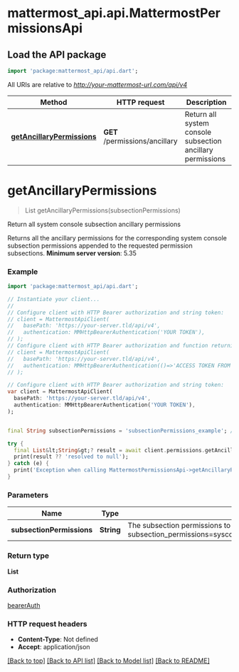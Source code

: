 # mattermost_api.api.MattermostPermissionsApi

## Load the API package
```dart
import 'package:mattermost_api/api.dart';
```

All URIs are relative to *http://your-mattermost-url.com/api/v4*

Method | HTTP request | Description
------------- | ------------- | -------------
[**getAncillaryPermissions**](MattermostPermissionsApi.md#getancillarypermissions) | **GET** /permissions/ancillary | Return all system console subsection ancillary permissions


# **getAncillaryPermissions**
> List<String> getAncillaryPermissions(subsectionPermissions)

Return all system console subsection ancillary permissions

Returns all the ancillary permissions for the corresponding system console subsection permissions appended to the requested permission subsections.  __Minimum server version__: 5.35 

### Example
```dart
import 'package:mattermost_api/api.dart';

// Instantiate your client...
//
// Configure client with HTTP Bearer authorization and string token:
// client = MattermostApiClient(
//   basePath: 'https://your-server.tld/api/v4',
//   authentication: MMHttpBearerAuthentication('YOUR TOKEN'),
// );
// Configure client with HTTP Bearer authorization and function returning a string:
// client = MattermostApiClient(
//   basePath: 'https://your-server.tld/api/v4',
//   authentication: MMHttpBearerAuthentication(()=>'ACCESS TOKEN FROM FUNCTION'),
// );

// Configure client with HTTP Bearer authorization and string token:
var client = MattermostApiClient(
  basePath: 'https://your-server.tld/api/v4',
  authentication: MMHttpBearerAuthentication('YOUR TOKEN'),
);


final String subsectionPermissions = 'subsectionPermissions_example'; // String | The subsection permissions to return the ancillary permissions for. These values are comma seperated. Ex. subsection_permissions=sysconsole_read_reporting_site_statistics,sysconsole_write_reporting_site_statistics,sysconsole_write_user_management_channels 

try {
  final List&lt;String&gt;? result = await client.permissions.getAncillaryPermissions(subsectionPermissions); // await the Future<List&lt;String&gt;?>
  print(result ?? 'resolved to null');
} catch (e) {
  print('Exception when calling MattermostPermissionsApi->getAncillaryPermissions: $e\n');
}

```

### Parameters

Name | Type | Description  | Notes
------------- | ------------- | ------------- | -------------
 **subsectionPermissions** | **String**| The subsection permissions to return the ancillary permissions for. These values are comma seperated. Ex. subsection_permissions=sysconsole_read_reporting_site_statistics,sysconsole_write_reporting_site_statistics,sysconsole_write_user_management_channels  | [optional] 

### Return type

**List<String>**

### Authorization

[bearerAuth](../GENERATED_README.md#bearerAuth)

### HTTP request headers

 - **Content-Type**: Not defined
 - **Accept**: application/json

[[Back to top]](#) [[Back to API list]](../GENERATED_README.md#documentation-for-api-endpoints) [[Back to Model list]](../GENERATED_README.md#documentation-for-models) [[Back to README]](../GENERATED_README.md)

